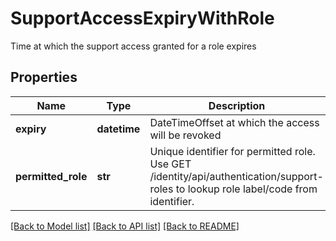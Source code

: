 # SupportAccessExpiryWithRole

Time at which the support access granted for a role expires

## Properties
Name | Type | Description | Notes
------------ | ------------- | ------------- | -------------
**expiry** | **datetime** | DateTimeOffset at which the access will be revoked | 
**permitted_role** | **str** | Unique identifier for permitted role.   Use GET /identity/api/authentication/support-roles to lookup role label/code from identifier. | 

[[Back to Model list]](../README.md#documentation-for-models) [[Back to API list]](../README.md#documentation-for-api-endpoints) [[Back to README]](../README.md)


